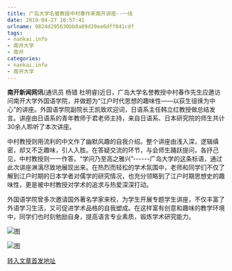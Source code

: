 ```yaml
---
title: 广岛大学名誉教授中村春作来南开讲座--一线
date: 2019-04-27 16:57:41
urlname: 9824d295630bb8a89d39ee6dff841cdf
tags: 
- nankai.info
- 南开大学
- 南开
categories:
- nankai.info
- 南开大学
---
```


**南开新闻网讯**(通讯员 杨错 杜明睿)近日，广岛大学名誉教授中村春作先生应邀访问南开大学外国语学院，并做题为“江户时代思想的趣味性——以荻生徂徠为中心”的讲座。外国语学院副院长王凯致欢迎词，日语系主任韩立红教授做总结发言。讲座由日语系的青年教师于君老师主持，来自日语系、日本研究院的师生共计30余人聆听了本次讲座。

中村教授则用流利的中文作了幽默风趣的自我介绍。整个讲座由浅入深，逻辑缜密，却又不乏趣味，引人入胜。在答疑交流的环节，与会师生踊跃提问，各抒己见，中村教授则一一作答。“学问乃至高之雅兴”------广岛大学的这条标语，通过此次讲座淋漓尽致地展现出来。在热烈而轻松的学术氛围中，老师和同学们不仅了解到江户时期的日本学者对儒学的研究情况，也充分领略到了江户时期思想史的趣味性，更是被中村教授对学术的追求与热爱深深打动。

外国语学院曾多次邀请国外著名学家来校，为学生开展专题学生讲座，不仅丰富了外语学习生活，又可促进学术品格的自我塑成。在这样富有创意和趣味的教学环境中，同学们也时刻勉励自身，提高语言专业素质，锻炼学术研究能力。

![图](http://news.nankai.edu.cn/pic/0/00/35/05/350524_696939.jpg)

![图](http://news.nankai.edu.cn/pic/0/00/35/05/350525_226886.jpg)

[转入文章首发地址](http://news.nankai.edu.cn/zhxw/system/2019/04/23/000446514.shtml)